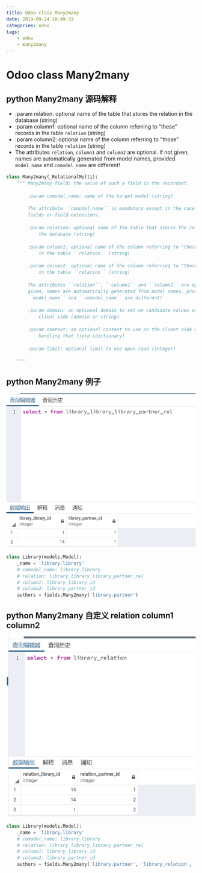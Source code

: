 ```yaml
---
title: Odoo class Many2many
date: 2019-09-24 10:49:33
categories: odoo
tags:
    - odoo
    - many2many
---
```


# Odoo class Many2many

## python Many2many 源码解释

- :param relation: optional name of the table that stores the relation in the database (string)
- :param column1: optional name of the column referring to "these" records in the table ``relation`` (string)
- :param column2: optional name of the column referring to "those" records in the table ``relation`` (string)
- The attributes ``relation``, ``column1`` and ``column2`` are optional. If not given, names are automatically generated from model names, provided ``model_name`` and ``comodel_name`` are different!

```python
class Many2many(_RelationalMulti):
    """ Many2many field; the value of such a field is the recordset.

        :param comodel_name: name of the target model (string)

        The attribute ``comodel_name`` is mandatory except in the case of related
        fields or field extensions.

        :param relation: optional name of the table that stores the relation in
            the database (string)

        :param column1: optional name of the column referring to "these" records
            in the table ``relation`` (string)

        :param column2: optional name of the column referring to "those" records
            in the table ``relation`` (string)

        The attributes ``relation``, ``column1`` and ``column2`` are optional. If not
        given, names are automatically generated from model names, provided
        ``model_name`` and ``comodel_name`` are different!

        :param domain: an optional domain to set on candidate values on the
            client side (domain or string)

        :param context: an optional context to use on the client side when
            handling that field (dictionary)

        :param limit: optional limit to use upon read (integer)

    """
```

## python Many2many 例子

![many2many](/imgs/odoo/odoo_class_many2many.png)

```python
class Library(models.Model):
    _name = 'library.library'
    # comodel_name: library_library
    # relation: library_library_library_partner_rel
    # column1: library_library_id
    # column2: library_partner_id
    authors = fields.Many2many('library.partner')
```

## python Many2many 自定义 relation column1 column2

![many2many](/imgs/odoo/odoo_class_many2many_2.png)

```python
class Library(models.Model):
    _name = 'library.library'
    # comodel_name: library_library
    # relation: library_library_library_partner_rel
    # column1: library_library_id
    # column2: library_partner_id
    authors = fields.Many2many('library.partner', 'library_relation', 'relation_library_id', 'relation_partner_id')
```
